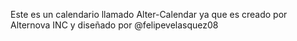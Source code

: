 Este es un calendario llamado Alter-Calendar ya que es creado por Alternova INC y diseñado por @felipevelasquez08